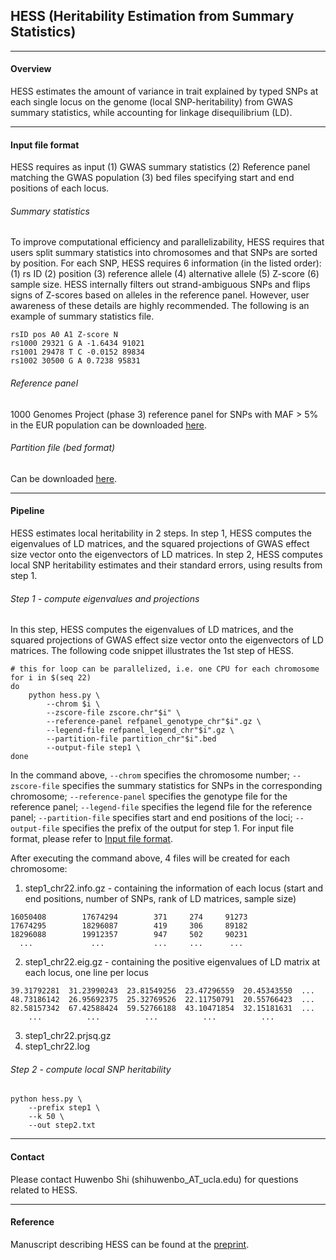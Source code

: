 ## HESS (Heritability Estimation from Summary Statistics)

---

#### Overview

HESS estimates the amount of variance in trait explained by typed SNPs at
each single locus on the genome (local SNP-heritability) from GWAS summary
statistics, while accounting for linkage disequilibrium (LD).

---

#### <a name="input_file_format"></a> Input file format

HESS requires as input
(1) GWAS summary statistics
(2) Reference panel matching the GWAS population
(3) bed files specifying start and end positions of each locus.

###### Summary statistics

To improve computational efficiency and parallelizability, HESS requires that
users split summary statistics into chromosomes and that SNPs are sorted by
position. For each SNP, HESS requires 6 information (in the listed order):
(1) rs ID (2) position (3) reference allele (4) alternative allele
(5) Z-score (6) sample size. HESS internally filters out strand-ambiguous
SNPs and flips signs of Z-scores based on alleles in the reference panel.
However, user awareness of these details are highly recommended. The
following is an example of summary statistics file.

```
rsID pos A0 A1 Z-score N
rs1000 29321 G A -1.6434 91021
rs1001 29478 T C -0.0152 89834
rs1002 30500 G A 0.7238 95831
```

###### Reference panel

1000 Genomes Project (phase 3) reference panel for SNPs with MAF > 5% in the
EUR population can be downloaded
[here](https://github.com/huwenboshi/hess). 

###### Partition file (bed format)

Can be downloaded [here](https://bitbucket.org/nygcresearch/ldetect-data/src).

---

#### Pipeline

HESS estimates local heritability in 2 steps. In step 1, HESS computes
the eigenvalues of LD matrices, and the squared projections of GWAS effect
size vector onto the eigenvectors of LD matrices. In step 2, HESS computes
local SNP heritability estimates and their standard errors, using results
from step 1.

###### Step 1 - compute eigenvalues and projections

In this step, HESS computes the eigenvalues of LD matrices, and the squared
projections of GWAS effect size vector onto the eigenvectors of LD matrices.
The following code snippet illustrates the 1st step of HESS.

```{r, engine='sh', count_lines}
# this for loop can be parallelized, i.e. one CPU for each chromosome
for i in $(seq 22)
do
    python hess.py \
        --chrom $i \
        --zscore-file zscore.chr"$i" \
        --reference-panel refpanel_genotype_chr"$i".gz \
        --legend-file refpanel_legend_chr"$i".gz \
        --partition-file partition_chr"$i".bed
        --output-file step1 \
done
```

In the command above, `--chrom` specifies the chromosome number;
`--zscore-file` specifies the summary statistics for SNPs in the
corresponding chromosome; `--reference-panel` specifies the genotype file
for the reference panel; `--legend-file` specifies the legend file for the
reference panel; `--partition-file` specifies start and end positions
of the loci; `--output-file` specifies the prefix of the output for step 1.
For input file format, please refer to
[Input file format](#input_file_format).

After executing the command above, 4 files will be created for each
chromosome:

1. step1\_chr22.info.gz - containing the information of each locus (start and
   end positions,  number of SNPs, rank of LD matrices, sample size)

```
16050408        17674294        371     274     91273
17674295        18296087        419     306     89182
18296088        19912357        947     502     90231
  ...             ...           ...     ...      ...
```

2. step1\_chr22.eig.gz - containing the positive eigenvalues of LD matrix at
each locus, one line per locus

```
39.31792281  31.23990243  23.81549256  23.47296559  20.45343550  ...
48.73186142  26.95692375  25.32769526  22.11750791  20.55766423  ...
82.58157342  67.42588424  59.52766188  43.10471854  32.15181631  ...
    ...          ...          ...          ...          ...
```

3. step1\_chr22.prjsq.gz
4. step1\_chr22.log

###### Step 2 - compute local SNP heritability

```{r, engine='sh', count_lines}
python hess.py \
    --prefix step1 \
    --k 50 \
    --out step2.txt
```

---

#### Contact

Please contact Huwenbo Shi (shihuwenbo\_AT\_ucla.edu) for questions
related to HESS.

---

#### Reference

Manuscript describing HESS can be found at the
[preprint](http://biorxiv.org/content/early/2016/01/04/035907).
